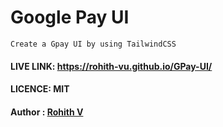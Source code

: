 # Google Pay UI

    Create a Gpay UI by using TailwindCSS 

 #### LIVE LINK: https://rohith-vu.github.io/GPay-UI/

 #### LICENCE: MIT

 #### Author : [Rohith V](https://www.linkedin.com/in/rohith-v-781928265/)
